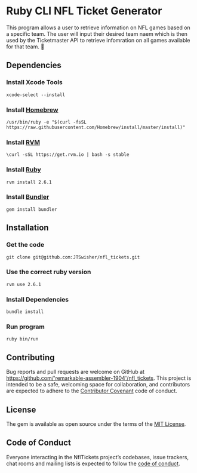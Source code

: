 # Ruby CLI NFL Ticket Generator 

This program allows a user to retrieve information on NFL games based on a specific team. The user will input their desired team naem which is then used by the Ticketmaster API to retrieve infomration on all games available for that team. :football:

## Dependencies
### Install Xcode Tools
`xcode-select --install`

### Install [Homebrew](http://brew.sh/)
`/usr/bin/ruby -e "$(curl -fsSL https://raw.githubusercontent.com/Homebrew/install/master/install)"`

### Install [RVM](https://rvm.io/)
`\curl -sSL https://get.rvm.io | bash -s stable`

### Install [Ruby](https://www.ruby-lang.org/en/)
`rvm install 2.6.1`

### Install [Bundler](http://bundler.io/)
`gem install bundler`

## Installation
### Get the code
`git clone git@github.com:JTSwisher/nfl_tickets.git`

### Use the correct ruby version
`rvm use 2.6.1`

### Install Dependencies
`bundle install`

### Run program 
`ruby bin/run`


## Contributing

Bug reports and pull requests are welcome on GitHub at https://github.com/'remarkable-assembler-1904'/nfl_tickets. This project is intended to be a safe, welcoming space for collaboration, and contributors are expected to adhere to the [Contributor Covenant](http://contributor-covenant.org) code of conduct.

## License

The gem is available as open source under the terms of the [MIT License](https://opensource.org/licenses/MIT).

## Code of Conduct

Everyone interacting in the NflTickets project’s codebases, issue trackers, chat rooms and mailing lists is expected to follow the [code of conduct](https://github.com/'remarkable-assembler-1904'/nfl_tickets/blob/master/CODE_OF_CONDUCT.md).

